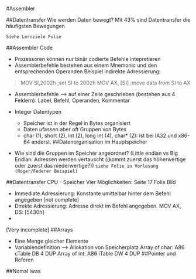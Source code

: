 #Assembler

##Datentransfer
Wie werden Daten bewegt?
Mit 43% sind Datentransfer die häufigsten Bewegungen

`Siehe Lernziele Folie`

##Assembler Code
- Prozessoren können nur binär codierte Befehle intepretieren
- Assemblerbefehle bestehen aus einem Mnemonic und den entsprechenden Operanden
Beispiel indirekte Adressierung:
> MOV SI,2002h ;set SI to 2002h
> MOV AX, [SI] ;move data from SI to AX

- Assemblerbefehle --> auf einer Zeile geschrieben (bestehen aus 4 Feldern): Label, Befehl, Operanden, Kommentar
- Integer Datentypen
	- Speicher ist in der Regel in Bytes organisiert
	- Daten ufassen aber oft Gruppen von Bytes
	- char (1), short (2), int (2), long int (4), char* (2): ist bei IA32 und x86-64 anderst.
##Datenorganisation im Hauptspeicher

- Wie sind die Gruppen im Speicher angeordnet? (Little endian vs Big Endian: Adressen werden vertauscht ((kommt zuerst das höherwertige oder zuerst das niederwertige?))
`siehe Folie in Vorlesung (Roger/Federer Beispiel)`

##Datentransfer CPU - Speicher
Vier Möglichkeiten:
Seite 17 Folie Bild
- Immediate Adressierung: Konstante umittelbar hinter dem Befehl angegeben [not complete]
- Direkte Adressierung: Adresse direkt im Befehl angegeben. MOV AX, DS: [5430h]
- 
[Very incomplete]
##Arrays
- Eine Menge gleicher Elemente
- Variablendefinition --> Allokation von Speicherplatz
    Array of char: A86 cTable DB 4 DUP
	Array of int: A86 iTable DW 4 DUP
##Pointer und Referen

##Nomal iwas


